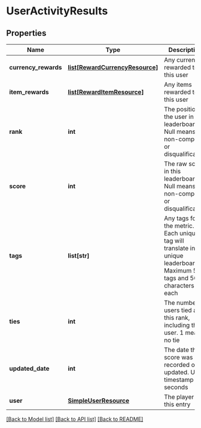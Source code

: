 # UserActivityResults

## Properties
Name | Type | Description | Notes
------------ | ------------- | ------------- | -------------
**currency_rewards** | [**list[RewardCurrencyResource]**](RewardCurrencyResource.md) | Any currency rewarded to this user | [optional] 
**item_rewards** | [**list[RewardItemResource]**](RewardItemResource.md) | Any items rewarded to this user | [optional] 
**rank** | **int** | The position of the user in the leaderboard. Null means non-compete or disqualification | [optional] 
**score** | **int** | The raw score in this leaderboard. Null means non-compete or disqualification | [optional] 
**tags** | **list[str]** | Any tags for the metric. Each unique tag will translate into a unique leaderboard. Maximum 5 tags and 50 characters each | [optional] 
**ties** | **int** | The number of users tied at this rank, including this user. 1 means no tie | [optional] 
**updated_date** | **int** | The date this score was recorded or updated. Unix timestamp in seconds | [optional] 
**user** | [**SimpleUserResource**](SimpleUserResource.md) | The player for this entry | 

[[Back to Model list]](../README.md#documentation-for-models) [[Back to API list]](../README.md#documentation-for-api-endpoints) [[Back to README]](../README.md)


